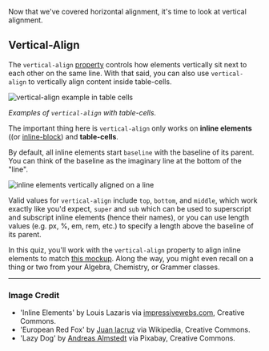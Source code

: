 Now that we've covered horizontal alignment, it's time to look at vertical alignment.

## Vertical-Align

The `vertical-align` [property](https://developer.mozilla.org/en-US/docs/Web/CSS/vertical-align) controls how elements vertically sit next to each other on the same line. With that said, you can also use `vertical-align` to vertically align content inside table-cells.

![vertical-align example in table cells](http://udacity.github.io/fend/lessons/L5/problem-set/05-fun-with-vertical-align/vertical-align-table-cells.png)

_Examples of `vertical-align` with table-cells._

The important thing here is `vertical-align` only works on **inline elements** ((or [inline-block](https://css-tricks.com/almanac/properties/d/display/#inline-block)) and **table-cells**.

By default, all inline elements start `baseline` with the baseline of its parent. You can think of the baseline as the imaginary line at the bottom of the "line".

![inline elements vertically aligned on a line](http://udacity.github.io/fend/lessons/L5/problem-set/05-fun-with-vertical-align/vertical-align-pic.jpg)

Valid values for `vertical-align` include `top`, `bottom`, and `middle`, which work exactly like you'd expect, `super` and `sub` which can be used to superscript and subscript inline elements (hence their names), or you can use length values (e.g. px, %, em, rem, etc.) to specify a length above the baseline of its parent.

In this quiz, you'll work with the `vertical-align` property to align inline elements to match [this mockup](http://udacity.github.io/fend/lessons/L5/problem-set/05-fun-with-vertical-align/mockup.png). Along the way, you might even recall on a thing or two from your Algebra, Chemistry, or Grammer classes.

---

### Image Credit

- 'Inline Elements' by Louis Lazaris via [impressivewebs.com](https://www.impressivewebs.com/css-vertical-align/), Creative Commons.
- 'European Red Fox' by [Juan lacruz](https://commons.wikimedia.org/wiki/User:Juan_lacruz) via Wikipedia, Creative Commons.
- 'Lazy Dog' by [Andreas Almstedt](https://pixabay.com/en/users/Almi-205352/) via Pixabay, Creative Commons.
